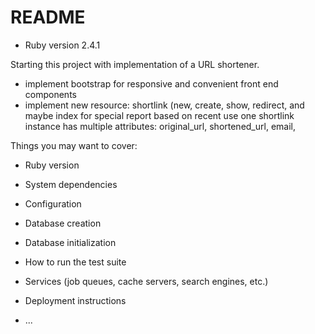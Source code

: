 # README

* Ruby version 2.4.1

Starting this project with implementation of a URL shortener.
* implement bootstrap for responsive and convenient front end components
* implement new resource: shortlink (new, create, show, redirect, and maybe index for special report based on recent use
one shortlink instance has multiple attributes: original_url, shortened_url, email, 



<!-- # hashing ideas to consider:
#  base62 = ['0'..'9','A'..'Z','a'..'z'].map{|a| a.to_a}.flatten

#  base36 = {};
#  ['0'..'9','a'..'z'].map{|range| range.to_a}.flatten.each_with_index{|char, position| base36[char] = position}

# url10 = 0;
# url62 = "" 


#  convert to base10 
#  url36.reverse.chars.to_a.each_with_index { |c,i| url10 += base36[c] * (36 ** i)}


#   convert to base62
#    6.times{|i| url62 &lt;&lt; base62[url10 % 62];
#     url10 = url10 / 62}  -->



Things you may want to cover:

* Ruby version

* System dependencies

* Configuration

* Database creation

* Database initialization

* How to run the test suite

* Services (job queues, cache servers, search engines, etc.)

* Deployment instructions

* ...
